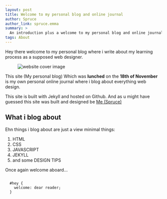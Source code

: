 ```yaml
---
layout: post
title: Welcome to my personal blog and online journal
author: Spruce
author_link: spruce.emma
summary: >
  An introduction plus a welcome to my personal blog and online journal
tags: About 
---
```



 <p class="p-article__lead">
Hey there welcome to my personal blog where i write about my learning process as a supposed web designer.
</p>
 <figure class="p-article__img">
  <img src="{{ site.baseurl }}/assets/img/hero.png" alt="website cover image" />
 </figure>
<p>
This site (My personal blog) Which was <strong>lunched</strong> on the <b> 18th of November </b> is my own personal online journal where i blog about everything web design.
</p>
  <p>
  This site is built with Jekyll and hosted on Github. And as u might have guessed this site was built and designed be <a href="https://facebook.com/spruce.emma">Me (Spruce) </a>
  </p>
<h2 class='p-article__heading'>What i blog about</h2>
<p>
Ehn things i blog about are just a view minimal things:
</p>

<ol class='p-article__items'>
<li>
HTML
</li>
<li>
CSS
</li>
<li>
JAVASCRIPT
</li>
<li>
JEKYLL
</li>
<li>
and some DESIGN TIPS
</li>
</ol>
<p>Once again welcome aboard... </p>

<code data-lang="css">
  #hey {
    welcome: dear reader;
  }
</code>